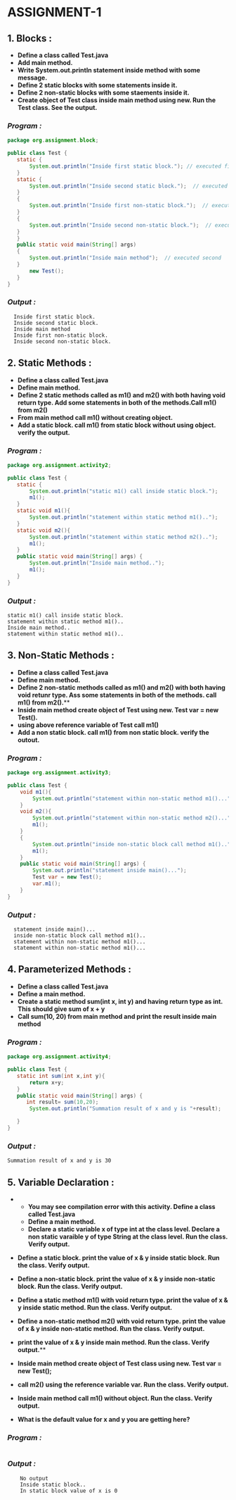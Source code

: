 # ASSIGNMENT-1 #

## **1.**  **Blocks :** ##
- **Define a class called Test.java**
- **Add main method.**
- **Write System.out.println statement inside method with some message.**
- **Define 2 static blocks with some statements inside it.**
- **Define 2 non-static blocks with some staements inside it.**
- **Create object of Test class inside main method using new. Run the Test class. See the output.**

 ### ***Program :*** ###
 ```java
 package org.assignment.block;

public class Test {
    static {
        System.out.println("Inside first static block."); // executed first
    }
    static {
        System.out.println("Inside second static block.");  // executed first
    }
    {
        System.out.println("Inside first non-static block.");  // executed third
    }
    {
        System.out.println("Inside second non-static block.");  // executed third
    }
    }
    public static void main(String[] args)
    {
        System.out.println("Inside main method");  // executed second
    }
        new Test(); 
    }
}
```
 ### ***Output :*** ###
      Inside first static block.
      Inside second static block.
      Inside main method
      Inside first non-static block.
      Inside second non-static block.
   
## **2.**  **Static Methods :** ##
- **Define a class called Test.java**
- **Define main method.**
- **Define 2 static methods called as m1() and m2() with both having void return type.
Add some statements in both of the methods.Call m1() from m2()**
- **From main method call m1() without creating object.**
- **Add a static block. call m1() from static block without using object. verify the output.**

 ### ***Program :*** ###
 ```java
 package org.assignment.activity2;

public class Test {
    static {
        System.out.println("static m1() call inside static block.");
        m1();
    }
    static void m1(){
        System.out.println("statement within static method m1()..");
    }
    static void m2(){
        System.out.println("statement within static method m2()..");
        m1();
    }
    public static void main(String[] args) {
        System.out.println("Inside main method..");
        m1();
    }
}
```
 ### ***Output :*** ###
    static m1() call inside static block.
    statement within static method m1()..
    Inside main method..
    statement within static method m1()..

## **3.**  **Non-Static Methods :** ##
- **Define a class called Test.java**
- **Define main method.**
- **Define 2 non-static methods called as m1() and m2() with both having void retunr type. Ass some statements in both of the methods.
call m1() from m2().****
- **Inside main method create object of Test using new. Test var = new Test().**
- **using above reference variable of Test call m1()**
- **Add a non static block. call m1() from non static block. verify the outout.**

 ### ***Program :*** ###
```java
package org.assignment.activity3;

public class Test {
    void m1(){
        System.out.println("statement within non-static method m1()...");
    }
    void m2(){
        System.out.println("statement within non-static method m2()...");
        m1();
    }
    {
        System.out.println("inside non-static block call method m1()..");
        m1();
    }
    public static void main(String[] args) {
        System.out.println("statement inside main()...");
        Test var = new Test();
        var.m1();
    }
}
```
 ### ***Output :*** ###
      statement inside main()...
      inside non-static block call method m1()..
      statement within non-static method m1()...
      statement within non-static method m1()...

 ## **4.**  **Parameterized Methods :** ##
- **Define a class called Test.java**
- **Define a main method.**
- **Create a static method sum(int x, int y) and having return type as int. This should give sum of x + y**
- **Call sum(10, 20) from main method and print the result inside main method**

 ### ***Program :*** ###
 ```java
 package org.assignment.activity4;

public class Test {
    static int sum(int x,int y){
        return x+y;
    }
    public static void main(String[] args) {
       int result= sum(10,20);
        System.out.println("Summation result of x and y is "+result);

    }
}
```
 ### ***Output :*** ###
    Summation result of x and y is 30

 ## **5.**  **Variable Declaration :** ##
- 
     * **You may see compilation error with this activity. Define a class called Test.java**
     * **Define a main method.**
     * **Declare a static variable x of type int at the class level. Declare a non static varaible y of type String at
     the class level. Run the class. Verify output.**
     
- **Define a static block. print the value of x & y inside static block. Run the class. Verify output.**
- **Define a non-static block. print the value of x & y inside non-static block. Run the class. Verify output.**
- **Define a static method m1() with void return type. print the value of x & y inside static method. Run the class. Verify output.**
- **Define a non-static method m2() with void return type. print the value of x & y inside non-static method. Run the class. Verify output.**
- **print the value of x & y inside main method. Run the class. Verify output.****
- **Inside main method create object of Test class using new. Test var = new Test();**
- **call m2() using the reference variable var. Run the class. Verify output.**
- **Inside main method call m1() without object. Run the class. Verify output.**
- **What is the default value for x and y you are getting here?**

 ### ***Program :*** ###
 ```java
 
 ```
  ### ***Output :*** ###
        No output
        Inside static block..
        In static block value of x is 0
